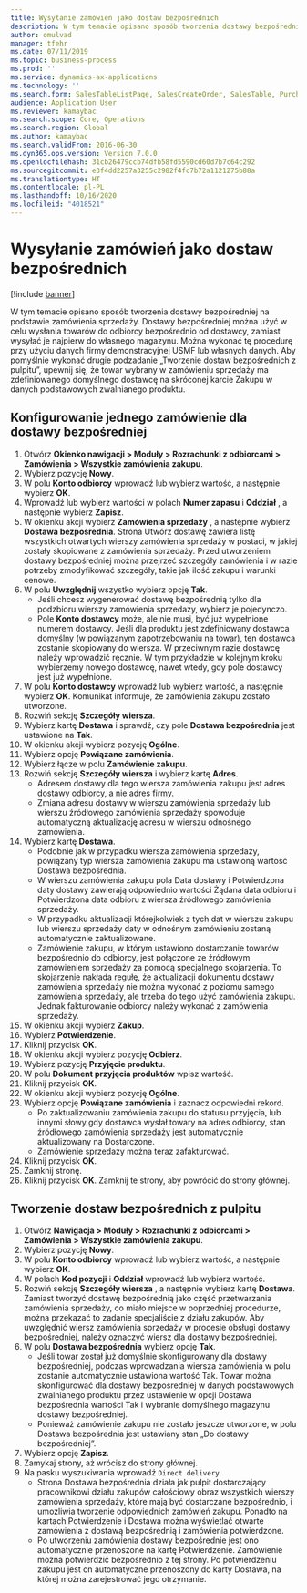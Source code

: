 ```yaml
---
title: Wysyłanie zamówień jako dostaw bezpośrednich
description: W tym temacie opisano sposób tworzenia dostawy bezpośredniej na podstawie zamówienia sprzedaży.
author: omulvad
manager: tfehr
ms.date: 07/11/2019
ms.topic: business-process
ms.prod: ''
ms.service: dynamics-ax-applications
ms.technology: ''
ms.search.form: SalesTableListPage, SalesCreateOrder, SalesTable, PurchCreateFromSalesOrder, VendAccountItemLookup, SalesTableReferences, PurchTable, PurchTablePart, PurchEditLines, PurchTable, PurchTableReferences, MCRDropShipWorkbench, SalesShippingLine
audience: Application User
ms.reviewer: kamaybac
ms.search.scope: Core, Operations
ms.search.region: Global
ms.author: kamaybac
ms.search.validFrom: 2016-06-30
ms.dyn365.ops.version: Version 7.0.0
ms.openlocfilehash: 31cb26479ccb74dfb58fd5590cd60d7b7c64c292
ms.sourcegitcommit: e3f4dd2257a3255c2982f4fc7b72a1121275b88a
ms.translationtype: HT
ms.contentlocale: pl-PL
ms.lasthandoff: 10/16/2020
ms.locfileid: "4018521"
---
```

# <a name="ship-orders-as-direct-deliveries"></a>Wysyłanie zamówień jako dostaw bezpośrednich

[!include [banner](../../includes/banner.md)]

W tym temacie opisano sposób tworzenia dostawy bezpośredniej na podstawie zamówienia sprzedaży. Dostawy bezpośredniej można użyć w celu wysłania towarów do odbiorcy bezpośrednio od dostawcy, zamiast wysyłać je najpierw do własnego magazynu. Można wykonać tę procedurę przy użyciu danych firmy demonstracyjnej USMF lub własnych danych. Aby pomyślnie wykonać drugie podzadanie „Tworzenie dostaw bezpośrednich z pulpitu”, upewnij się, że towar wybrany w zamówieniu sprzedaży ma zdefiniowanego domyślnego dostawcę na skróconej karcie Zakupu w danych podstawowych zwalnianego produktu.

## <a name="set-an-individual-order-for-direct-delivery"></a>Konfigurowanie jednego zamówienie dla dostawy bezpośredniej
1. Otwórz **Okienko nawigacji > Moduły > Rozrachunki z odbiorcami > Zamówienia > Wszystkie zamówienia zakupu**.
2. Wybierz pozycję **Nowy**.
3. W polu **Konto odbiorcy** wprowadź lub wybierz wartość, a następnie wybierz **OK**.
4. Wprowadź lub wybierz wartości w polach **Numer zapasu** i **Oddział** , a następnie wybierz **Zapisz**.
5. W okienku akcji wybierz **Zamówienia sprzedaży** , a następnie wybierz **Dostawa bezpośrednia**. Strona Utwórz dostawę zawiera listę wszystkich otwartych wierszy zamówienia sprzedaży w postaci, w jakiej zostały skopiowane z zamówienia sprzedaży. Przed utworzeniem dostawy bezpośredniej można przejrzeć szczegóły zamówienia i w razie potrzeby zmodyfikować szczegóły, takie jak ilość zakupu i warunki cenowe.  
6. W polu **Uwzględnij** wszystko wybierz opcję **Tak**.
    - Jeśli chcesz wygenerować dostawę bezpośrednią tylko dla podzbioru wierszy zamówienia sprzedaży, wybierz je pojedynczo.  
    - Pole **Konto dostawcy** może, ale nie musi, być już wypełnione numerem dostawcy. Jeśli dla produktu jest zdefiniowany dostawca domyślny (w powiązanym zapotrzebowaniu na towar), ten dostawca zostanie skopiowany do wiersza. W przeciwnym razie dostawcę należy wprowadzić ręcznie. W tym przykładzie w kolejnym kroku wybierzemy nowego dostawcę, nawet wtedy, gdy pole dostawcy jest już wypełnione.   
7. W polu **Konto dostawcy** wprowadź lub wybierz wartość, a następnie wybierz **OK**. Komunikat informuje, że zamówienia zakupu zostało utworzone.   
8. Rozwiń sekcję **Szczegóły wiersza**.
9. Wybierz kartę **Dostawa** i sprawdź, czy pole **Dostawa bezpośrednia** jest ustawione na **Tak**.
10. W okienku akcji wybierz pozycję **Ogólne**.
11. Wybierz opcję **Powiązane zamówienia**.
12. Wybierz łącze w polu **Zamówienie zakupu**.
13. Rozwiń sekcję **Szczegóły wiersza** i wybierz kartę **Adres**.
    - Adresem dostawy dla tego wiersza zamówienia zakupu jest adres dostawy odbiorcy, a nie adres firmy.  
    - Zmiana adresu dostawy w wierszu zamówienia sprzedaży lub wierszu źródłowego zamówienia sprzedaży spowoduje automatyczną aktualizację adresu w wierszu odnośnego zamówienia.  
14. Wybierz kartę **Dostawa**.
    - Podobnie jak w przypadku wiersza zamówienia sprzedaży, powiązany typ wiersza zamówienia zakupu ma ustawioną wartość Dostawa bezpośrednia.  
    - W wierszu zamówienia zakupu pola Data dostawy i Potwierdzona daty dostawy zawierają odpowiednio wartości Żądana data odbioru i Potwierdzona data odbioru z wiersza źródłowego zamówienia sprzedaży.   
    - W przypadku aktualizacji którejkolwiek z tych dat w wierszu zakupu lub wierszu sprzedaży daty w odnośnym zamówieniu zostaną automatycznie zaktualizowane.     
    - Zamówienie zakupu, w którym ustawiono dostarczanie towarów bezpośrednio do odbiorcy, jest połączone ze źródłowym zamówieniem sprzedaży za pomocą specjalnego skojarzenia. To skojarzenie nakłada regułę, że aktualizacji dokumentu dostawy zamówienia sprzedaży nie można wykonać z poziomu samego zamówienia sprzedaży, ale trzeba do tego użyć zamówienia zakupu. Jednak fakturowanie odbiorcy należy wykonać z zamówienia sprzedaży.  
15. W okienku akcji wybierz **Zakup**.
16. Wybierz **Potwierdzenie**.
17. Kliknij przycisk **OK**.
18. W okienku akcji wybierz pozycję **Odbierz**.
19. Wybierz pozycję **Przyjęcie produktu**.
20. W polu **Dokument przyjęcia produktów** wpisz wartość.
21. Kliknij przycisk **OK**.
22. W okienku akcji wybierz pozycję **Ogólne**.
23. Wybierz opcję **Powiązane zamówienia** i zaznacz odpowiedni rekord.
    - Po zaktualizowaniu zamówienia zakupu do statusu przyjęcia, lub innymi słowy gdy dostawca wysłał towary na adres odbiorcy, stan źródłowego zamówienia sprzedaży jest automatycznie aktualizowany na Dostarczone.  
    - Zamówienie sprzedaży można teraz zafakturować.    
24. Kliknij przycisk **OK**.
25. Zamknij stronę.
26. Kliknij przycisk **OK**. Zamknij te strony, aby powrócić do strony głównej.

## <a name="create-direct-deliveries-from-the-workbench"></a>Tworzenie dostaw bezpośrednich z pulpitu
1. Otwórz **Nawigacja > Moduły > Rozrachunki z odbiorcami > Zamówienia > Wszystkie zamówienia zakupu**.
2. Wybierz pozycję **Nowy**.
3. W polu **Konto odbiorcy** wprowadź lub wybierz wartość, a następnie wybierz **OK**.
4. W polach **Kod pozycji** i **Oddział** wprowadź lub wybierz wartość.
5. Rozwiń sekcję **Szczegóły wiersza** , a następnie wybierz kartę **Dostawa**. Zamiast tworzyć dostawę bezpośrednią jako część przetwarzania zamówienia sprzedaży, co miało miejsce w poprzedniej procedurze, można przekazać to zadanie specjaliście z działu zakupów. Aby uwzględnić wiersz zamówienia sprzedaży w procesie obsługi dostawy bezpośredniej, należy oznaczyć wiersz dla dostawy bezpośredniej.  
6. W polu **Dostawa bezpośrednia** wybierz opcję **Tak**.
    - Jeśli towar został już domyślnie skonfigurowany dla dostawy bezpośredniej, podczas wprowadzania wiersza zamówienia w polu zostanie automatycznie ustawiona wartość Tak. Towar można skonfigurować dla dostawy bezpośredniej w danych podstawowych zwalnianego produktu przez ustawienie w opcji Dostawa bezpośrednia wartości Tak i wybranie domyślnego magazynu dostawy bezpośredniej.  
    - Ponieważ zamówienie zakupu nie zostało jeszcze utworzone, w polu Dostawa bezpośrednia jest ustawiany stan „Do dostawy bezpośredniej”.   
7. Wybierz opcję **Zapisz**.
8. Zamykaj strony, aż wrócisz do strony głównej.
9. Na pasku wyszukiwania wprowadź `Direct delivery`.
    - Strona Dostawa bezpośrednia działa jak pulpit dostarczający pracownikowi działu zakupów całościowy obraz wszystkich wierszy zamówienia sprzedaży, które mają być dostarczane bezpośrednio, i umożliwia tworzenie odpowiednich zamówień zakupu. Ponadto na kartach Potwierdzenie i Dostawa można wyświetlać otwarte zamówienia z dostawą bezpośrednią i zamówienia potwierdzone.  
    - Po utworzeniu zamówienia dostawy bezpośrednie jest ono automatycznie przenoszone na kartę Potwierdzenie. Zamówienie można potwierdzić bezpośrednio z tej strony. Po potwierdzeniu zakupu jest on automatyczne przenoszony do karty Dostawa, na której można zarejestrować jego otrzymanie.  

